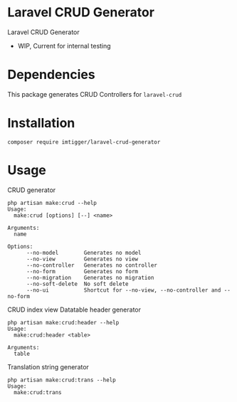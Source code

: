 # Laravel CRUD Generator
Laravel CRUD Generator

- WIP, Current for internal testing

# Dependencies

This package generates CRUD Controllers for `laravel-crud`

# Installation

`composer require imtigger/laravel-crud-generator`

# Usage

CRUD generator

```
php artisan make:crud --help
Usage:
  make:crud [options] [--] <name>

Arguments:
  name

Options:
      --no-model        Generates no model
      --no-view         Generates no view
      --no-controller   Generates no controller
      --no-form         Generates no form
      --no-migration    Generates no migration
      --no-soft-delete  No soft delete
      --no-ui           Shortcut for --no-view, --no-controller and --no-form
```

CRUD index view Datatable header generator

```
php artisan make:crud:header --help
Usage:
  make:crud:header <table>

Arguments:
  table
```

Translation string generator

```
php artisan make:crud:trans --help
Usage:
  make:crud:trans
```

